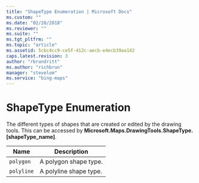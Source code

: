 ```yaml
---
title: "ShapeType Enumeration | Microsoft Docs"
ms.custom: ""
ms.date: "02/28/2018"
ms.reviewer: ""
ms.suite: ""
ms.tgt_pltfrm: ""
ms.topic: "article"
ms.assetid: 5cbc4cc9-ce5f-412c-aecb-e4ecb39aa142
caps.latest.revision: 3
author: "rbrundritt"
ms.author: "richbrun"
manager: "stevelom"
ms.service: "bing-maps"
---
```


# ShapeType Enumeration

The different types of shapes that are created or edited by the drawing tools. This can be accessed by **Microsoft.Maps.DrawingTools.ShapeType.[shapeType_name]**.

| Name       | Description        |
|------------|------------------------|
| `polygon`  | A polygon shape type.  |
| `polyline` | A polyline shape type. |
